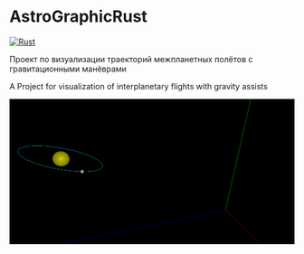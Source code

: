 # AstroGraphicRust

[![Rust](https://github.com/Graph-Donte-Crypto/AstroGraphicRust/workflows/Rust/badge.svg)](https://github.com/Graph-Donte-Crypto/AstroGraphicRust/actions?query=workflow%3ARust)

Проект по визуализации траекторий межпланетных полётов с гравитационными манёврами

A Project for visualization of interplanetary flights with gravity assists

![alt text](https://github.com/Graph-Donte-Crypto/AstroGraphicRust/blob/master/images/AstroGraphicRust_Example1.png?raw=true)
